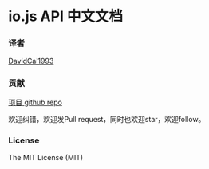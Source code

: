 # io.js API 中文文档

### 译者

[DavidCai1993](https://github.com/DavidCai1993)

### 贡献

[项目 github repo](https://github.com/DavidCai1993/iojs-api-doc)

欢迎纠错，欢迎发Pull request，同时也欢迎star，欢迎follow。

### License
The MIT License (MIT)